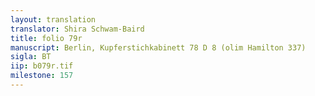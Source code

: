 ```yaml
---
layout: translation
translator: Shira Schwam-Baird
title: folio 79r
manuscript: Berlin, Kupferstichkabinett 78 D 8 (olim Hamilton 337)
sigla: BT
iip: b079r.tif
milestone: 157
---
```

